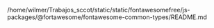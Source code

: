 /home/wilmer/Trabajos_sccot/static/static/fontawesomefree/js-packages/@fortawesome/fontawesome-common-types/README.md
